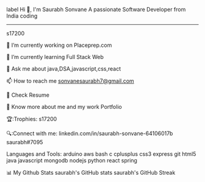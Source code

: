 label
Hi 👋, I'm Saurabh Sonvane
A passionate Software Developer from India
coding
-----  -----
s17200

🔭 I’m currently working on Placeprep.com

🌱 I’m currently learning Full Stack Web

💬 Ask me about java,DSA,javascript,css,react

📫 How to reach me sonvanesaurabh7@gmail.com

📄 Check Resume

📄 Know more about me and my work Portfolio



🏆:Trophies:
s17200



🔍:Connect with me:
linkedin.com/in/saurabh-sonvane-64106017b saurabh#7095



Languages and Tools:
arduino aws bash c cplusplus css3 express git html5 java javascript mongodb nodejs python react spring



📊 My Github Stats
saurabh's GitHub stats	saurabh's GitHub Streak
